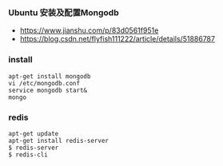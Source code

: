 ### Ubuntu 安装及配置Mongodb
- https://www.jianshu.com/p/83d0561f951e
- https://blog.csdn.net/flyfish111222/article/details/51886787

### install
```
apt-get install mongodb
vi /etc/mongodb.conf
service mongodb start&
mongo
```


### redis
```
apt-get update
apt-get install redis-server
$ redis-server
$ redis-cli
```

